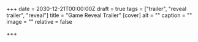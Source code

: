 +++
date = 2030-12-21T00:00:00Z
draft = true
tags = ["trailer", "reveal trailer", "reveal"]
title = "Game Reveal Trailer"
[cover]
alt = ""
caption = ""
image = ""
relative = false

+++
